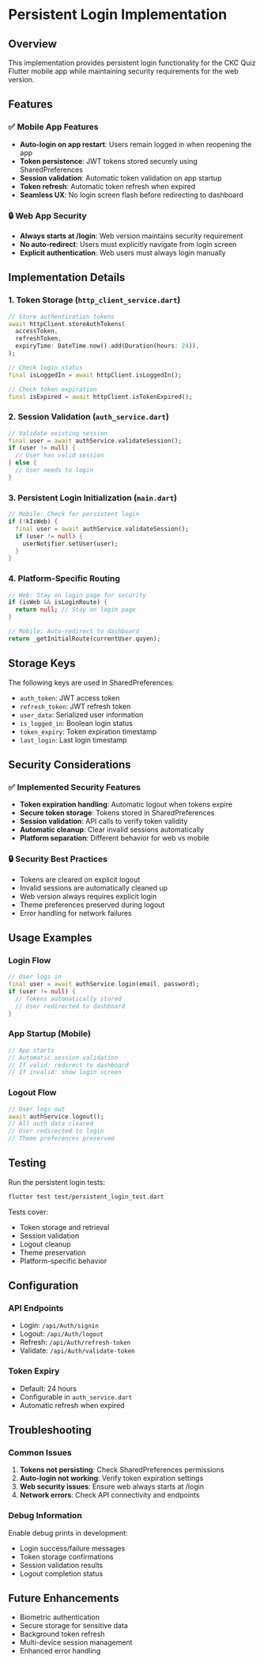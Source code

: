 # Persistent Login Implementation

## Overview
This implementation provides persistent login functionality for the CKC Quiz Flutter mobile app while maintaining security requirements for the web version.

## Features

### ✅ Mobile App Features
- **Auto-login on app restart**: Users remain logged in when reopening the app
- **Token persistence**: JWT tokens stored securely using SharedPreferences
- **Session validation**: Automatic token validation on app startup
- **Token refresh**: Automatic token refresh when expired
- **Seamless UX**: No login screen flash before redirecting to dashboard

### 🔒 Web App Security
- **Always starts at /login**: Web version maintains security requirement
- **No auto-redirect**: Users must explicitly navigate from login screen
- **Explicit authentication**: Web users must always login manually

## Implementation Details

### 1. Token Storage (`http_client_service.dart`)
```dart
// Store authentication tokens
await httpClient.storeAuthTokens(
  accessToken,
  refreshToken,
  expiryTime: DateTime.now().add(Duration(hours: 24)),
);

// Check login status
final isLoggedIn = await httpClient.isLoggedIn();

// Check token expiration
final isExpired = await httpClient.isTokenExpired();
```

### 2. Session Validation (`auth_service.dart`)
```dart
// Validate existing session
final user = await authService.validateSession();
if (user != null) {
  // User has valid session
} else {
  // User needs to login
}
```

### 3. Persistent Login Initialization (`main.dart`)
```dart
// Mobile: Check for persistent login
if (!kIsWeb) {
  final user = await authService.validateSession();
  if (user != null) {
    userNotifier.setUser(user);
  }
}
```

### 4. Platform-Specific Routing
```dart
// Web: Stay on login page for security
if (isWeb && isLoginRoute) {
  return null; // Stay on login page
}

// Mobile: Auto-redirect to dashboard
return _getInitialRoute(currentUser.quyen);
```

## Storage Keys
The following keys are used in SharedPreferences:

- `auth_token`: JWT access token
- `refresh_token`: JWT refresh token
- `user_data`: Serialized user information
- `is_logged_in`: Boolean login status
- `token_expiry`: Token expiration timestamp
- `last_login`: Last login timestamp

## Security Considerations

### ✅ Implemented Security Features
- **Token expiration handling**: Automatic logout when tokens expire
- **Secure token storage**: Tokens stored in SharedPreferences
- **Session validation**: API calls to verify token validity
- **Automatic cleanup**: Clear invalid sessions automatically
- **Platform separation**: Different behavior for web vs mobile

### 🔒 Security Best Practices
- Tokens are cleared on explicit logout
- Invalid sessions are automatically cleaned up
- Web version always requires explicit login
- Theme preferences preserved during logout
- Error handling for network failures

## Usage Examples

### Login Flow
```dart
// User logs in
final user = await authService.login(email, password);
if (user != null) {
  // Tokens automatically stored
  // User redirected to dashboard
}
```

### App Startup (Mobile)
```dart
// App starts
// Automatic session validation
// If valid: redirect to dashboard
// If invalid: show login screen
```

### Logout Flow
```dart
// User logs out
await authService.logout();
// All auth data cleared
// User redirected to login
// Theme preferences preserved
```

## Testing

Run the persistent login tests:
```bash
flutter test test/persistent_login_test.dart
```

Tests cover:
- Token storage and retrieval
- Session validation
- Logout cleanup
- Theme preservation
- Platform-specific behavior

## Configuration

### API Endpoints
- Login: `/api/Auth/signin`
- Logout: `/api/Auth/logout`
- Refresh: `/api/Auth/refresh-token`
- Validate: `/api/Auth/validate-token`

### Token Expiry
- Default: 24 hours
- Configurable in `auth_service.dart`
- Automatic refresh when expired

## Troubleshooting

### Common Issues
1. **Tokens not persisting**: Check SharedPreferences permissions
2. **Auto-login not working**: Verify token expiration settings
3. **Web security issues**: Ensure web always starts at /login
4. **Network errors**: Check API connectivity and endpoints

### Debug Information
Enable debug prints in development:
- Login success/failure messages
- Token storage confirmations
- Session validation results
- Logout completion status

## Future Enhancements
- Biometric authentication
- Secure storage for sensitive data
- Background token refresh
- Multi-device session management
- Enhanced error handling
